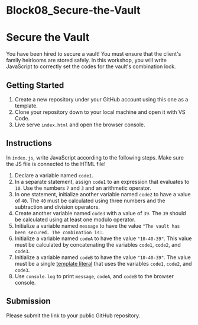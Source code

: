 # Block08_Secure-the-Vault
# Secure the Vault

You have been hired to secure a vault! You must ensure that the client's family heirlooms are stored safely. In this workshop, you will write JavaScript to correctly set the codes for the vault's combination lock.

## Getting Started

1. Create a new repository under your GitHub account using this one as a template.
2. Clone your repository down to your local machine and open it with VS Code.
3. Live serve `index.html` and open the browser console.

## Instructions

In `index.js`, write JavaScript according to the following steps. Make sure the JS file is connected to the HTML file!

1. Declare a variable named `code1`.
2. In a separate statement, assign `code1` to an expression that evaluates to `10`. Use the numbers `7` and `3` and an arithmetic operator.
3. In one statement, initialize another variable named `code2` to have a value of `40`. The `40` must be calculated using three numbers and the subtraction and division operators.
4. Create another variable named `code3` with a value of `39`. The `39` should be calculated using at least one modulo operator.
5. Initialize a variable named `message` to have the value `"The vault has been secured. The combination is:`.
6. Initialize a variable named `codeA` to have the value `"10-40-39"`. This value must be calculated by concatenating the variables `code1`, `code2`, and `code3`.
7. Initialize a variable named `codeB` to have the value `"10-40-39"`. The value must be a single [template literal](https://developer.mozilla.org/en-US/docs/Web/JavaScript/Reference/Template_literals) that uses the variables `code1`, `code2`, and `code3`.
8. Use `console.log` to print `message`, `codeA`, and `codeB` to the browser console.

## Submission

Please submit the link to your public GitHub repository.